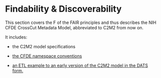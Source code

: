 # Findability & Discoverability

This section covers the F of the FAIR principles and thus describes the NIH CFDE CrossCut Metadata Model, abbreviated to C2M2 from now on.

It includes:

- the C2M2 model specifications

- [the CFDE namespace conventions](./cfde-namespaces.md)

- [an ETL example to an early version of the C2M2 model in the DATS form.](./seo.md)
